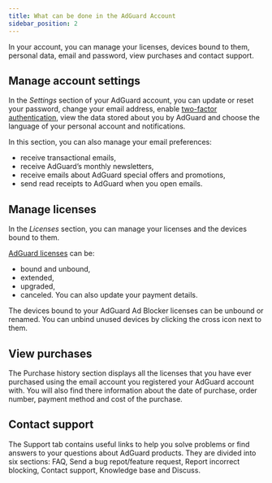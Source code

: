 ```yaml
---
title: What can be done in the AdGuard Account
sidebar_position: 2
---
```


In your account, you can manage your licenses, devices bound to them, personal data, email and password, view purchases and contact support.

## Manage account settings 

In the *Settings* section of your AdGuard account, you can update or reset your password, change your email address, enable [two-factor authentication](2fa.md), view the data stored about you by AdGuard and choose the language of your personal account and notifications.

In this section, you can also manage your email preferences:
* receive transactional emails,
* receive AdGuard’s monthly newsletters,
* receive emails about AdGuard special offers and promotions,
* send read receipts to AdGuard when you open emails.

## Manage licenses 

In the *Licenses* section, you can manage your licenses and the devices bound to them.

[AdGuard licenses](general/license/what-is.md) can be:
* bound and unbound,
* extended,
* upgraded,
* canceled.
You can also update your payment details.

The devices bound to your AdGuard Ad Blocker licenses can be unbound or renamed. You can unbind unused devices by clicking the cross icon next to them.

## View purchases 

The Purchase history section displays all the licenses that you have ever purchased using the email account you registered your AdGuard account with. You will also find there information about the date of purchase, order number, payment method and cost of the purchase. 

## Contact support 

The Support tab contains useful links to help you solve problems or find answers to your questions about AdGuard products. They are divided into six sections: FAQ, Send a bug repot/feature request, Report incorrect blocking, Contact support, Knowledge base and Discuss. 